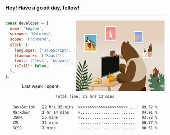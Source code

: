 ### Hey! Have a good day, fellow!
---
<img align='right' alt='GIF' vertical-align='center' src='./src/giphy.gif' width='280px' height='222px'/>

```javascript
const developer = {
  name: 'Eugene',
  surname: 'Molotov',
  scope: 'Frontend',
  stack: {
    languages: ['JavaScript', 'TypeScript'],
    frameworks: ['React'],
    tools: ['Jest', 'Webpack', 'Sass'],
    isItAll: false,
  },
};
```
<p align="center">
  Last week I spent:
</p>
<div align="center">
<!--START_SECTION:waka-->

```txt
Total Time: 25 hrs 13 mins

JavaScript   22 hrs 35 mins  ✎✎✎✎✎✎✎✎✎✎✎✎✎✎✎✎✎✎✎✎✎✎...   89.52 %
Markdown     1 hr 14 mins    ✎........................   04.91 %
JSON         56 mins         ✎........................   03.72 %
XML          11 mins         .........................   00.77 %
SCSS         7 mins          .........................   00.51 %
```

<!--END_SECTION:waka-->

